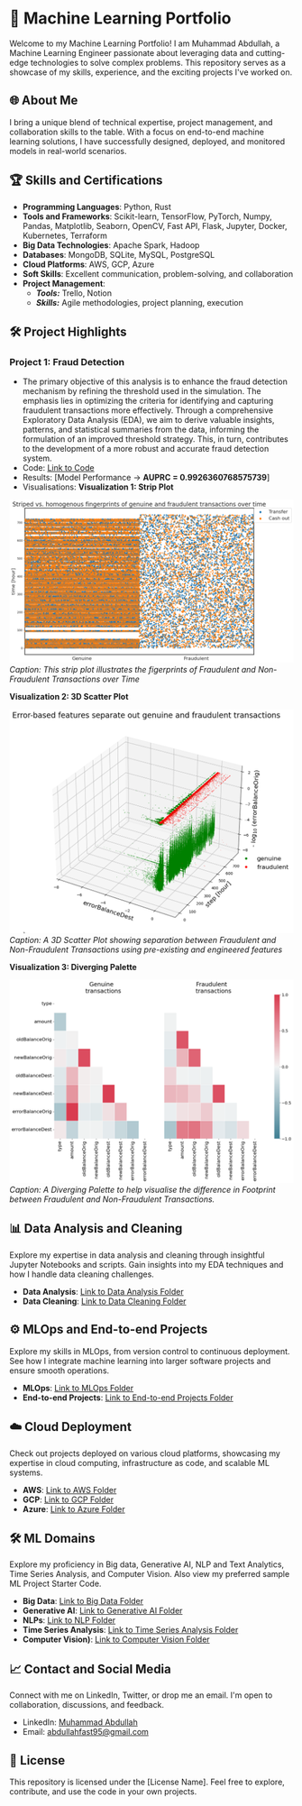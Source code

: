 # 🚀 Machine Learning Portfolio

Welcome to my Machine Learning Portfolio! I am Muhammad Abdullah, a Machine Learning Engineer passionate about leveraging data and cutting-edge technologies to solve complex problems. This repository serves as a showcase of my skills, experience, and the exciting projects I've worked on.

## 🌐 About Me

I bring a unique blend of technical expertise, project management, and collaboration skills to the table. With a focus on end-to-end machine learning solutions, I have successfully designed, deployed, and monitored models in real-world scenarios.

## 🏆 Skills and Certifications

- **Programming Languages**: Python, Rust
- **Tools and Frameworks**: Scikit-learn, TensorFlow, PyTorch, Numpy, Pandas, Matplotlib, Seaborn, OpenCV, Fast API, Flask, Jupyter, Docker, Kubernetes, Terraform
- **Big Data Technologies**: Apache Spark, Hadoop
- **Databases**: MongoDB, SQLite, MySQL, PostgreSQL
- **Cloud Platforms**: AWS, GCP, Azure
- **Soft Skills**: Excellent communication, problem-solving, and collaboration
- **Project Management**:
  - **_Tools:_** Trello, Notion
  - **_Skills:_** Agile methodologies, project planning, execution
  <!--- - **Certifications**: [Certification Badges] --->

## 🛠️ Project Highlights

### Project 1: **Fraud Detection**

- The primary objective of this analysis is to enhance the fraud detection mechanism by refining the threshold used in the simulation. The emphasis lies in optimizing the criteria for identifying and capturing fraudulent transactions more effectively. Through a comprehensive Exploratory Data Analysis (EDA), we aim to derive valuable insights, patterns, and statistical summaries from the data, informing the formulation of an improved threshold strategy. This, in turn, contributes to the development of a more robust and accurate fraud detection system.
- Code: [Link to Code](https://github.com/ReallyAbdullah/Machine-Learning-Portfolio/blob/main/ML%20Notebooks/Fraud-Detection/fraud-detection.ipynb)
- Results: [Model Performance -> **AUPRC = 0.9926360768575739**]
- Visualisations:
  **Visualization 1: Strip Plot**

![Fingerprints of Transactions over Time](https://github.com/ReallyAbdullah/Machine-Learning-Portfolio/blob/main/ML%20Notebooks/Fraud-Detection/fingerprint.png)
_Caption: This strip plot illustrates the figerprints of Fraudulent and Non-Fraudulent Transactions over Time_

**Visualization 2: 3D Scatter Plot**

![Feature Separation 3D Scatter Plot](https://github.com/ReallyAbdullah/Machine-Learning-Portfolio/blob/main/ML%20Notebooks/Fraud-Detection/featureSeparation.png)
_Caption: A 3D Scatter Plot showing separation between Fraudulent and Non-Fraudulent Transactions using pre-existing and engineered features_

**Visualization 3: Diverging Palette**

![Footprint Diverging Palette](https://github.com/ReallyAbdullah/Machine-Learning-Portfolio/blob/main/ML%20Notebooks/Fraud-Detection/transactionFootprint.png)
_Caption: A Diverging Palette to help visualise the difference in Footprint between Fraudulent and Non-Fraudulent Transactions._

## 📊 Data Analysis and Cleaning

Explore my expertise in data analysis and cleaning through insightful Jupyter Notebooks and scripts. Gain insights into my EDA techniques and how I handle data cleaning challenges.

- **Data Analysis**: [Link to Data Analysis Folder](https://github.com/ReallyAbdullah/Machine-Learning-Portfolio/tree/main/Data%20Analysis)
- **Data Cleaning**: [Link to Data Cleaning Folder](https://github.com/ReallyAbdullah/Machine-Learning-Portfolio/tree/main/Data%20Cleaning)

## ⚙️ MLOps and End-to-end Projects

Explore my skills in MLOps, from version control to continuous deployment. See how I integrate machine learning into larger software projects and ensure smooth operations.

- **MLOps**: [Link to MLOps Folder](https://github.com/ReallyAbdullah/Machine-Learning-Portfolio/tree/main/MLOps)
- **End-to-end Projects**: [Link to End-to-end Projects Folder](https://github.com/ReallyAbdullah/Machine-Learning-Portfolio/tree/main/End-to-end%20Projects)

## ☁️ Cloud Deployment

Check out projects deployed on various cloud platforms, showcasing my expertise in cloud computing, infrastructure as code, and scalable ML systems.

- **AWS**: [Link to AWS Folder](https://github.com/ReallyAbdullah/Machine-Learning-Portfolio/tree/main/Cloud%20Deployments/AWS)
- **GCP**: [Link to GCP Folder](https://github.com/ReallyAbdullah/Machine-Learning-Portfolio/tree/main/Cloud%20Deployments/GCP)
- **Azure**: [Link to Azure Folder](https://github.com/ReallyAbdullah/Machine-Learning-Portfolio/tree/main/Cloud%20Deployments/Azure)

## 🛠️ ML Domains

Explore my proficiency in Big data, Generative AI, NLP and Text Analytics, Time  Series Analysis, and Computer Vision. Also view my preferred sample ML Project Starter Code.

- **Big Data**: [Link to Big Data Folder](https://github.com/ReallyAbdullah/Machine-Learning-Portfolio/tree/main/ML%20with%20Big%20Data)
- **Generative AI**: [Link to Generative AI Folder](https://github.com/ReallyAbdullah/Machine-Learning-Portfolio/tree/main/Generative%20AI)
- **NLPs**: [Link to NLP Folder](https://github.com/ReallyAbdullah/Machine-Learning-Portfolio/tree/main/NLP)
- **Time Series Analysis**: [Link to Time Series Analysis Folder](https://github.com/ReallyAbdullah/Machine-Learning-Portfolio/tree/main/Time%20Series%20Analysis)
- **Computer Vision)**: [Link to Computer Vision Folder](https://github.com/ReallyAbdullah/Machine-Learning-Portfolio/tree/main/Computer%20Vision)

## 📈 Contact and Social Media

Connect with me on LinkedIn, Twitter, or drop me an email. I'm open to collaboration, discussions, and feedback.

- LinkedIn: [Muhammad Abdullah](https://www.linkedin.com/in/mabdullah15)
- Email: [abdullahfast95@gmail.com](mailto:abdullahfast95@gmail.com)

## 📄 License

This repository is licensed under the [License Name]. Feel free to explore, contribute, and use the code in your own projects.

